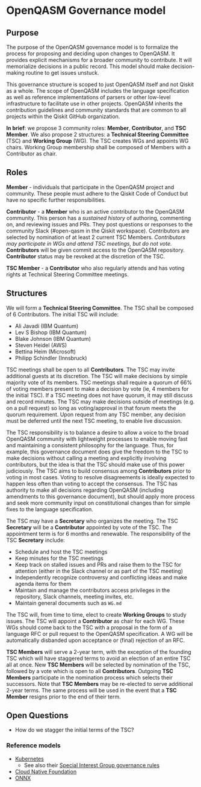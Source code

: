 # OpenQASM Governance model

## Purpose

The purpose of the OpenQASM governance model is to formalize the process for proposing and deciding upon changes to OpenQASM. It provides explicit mechanisms for a broader community to contribute. It will memorialize decisions in a public record. This model should make decision-making routine to get issues unstuck.

This governance structure is scoped to just OpenQASM itself and not Qiskit as a whole. The scope of OpenQASM includes the language specification as well as reference implementations of parsers or other low-level infrastructure to facilitate use in other projects. OpenQASM inherits the contribution guidelines and community standards that are common to all projects within the Qiskit GitHub organization.

**In brief**: we propose 3 community roles: **Member**, **Contributor**, and **TSC Member**. We also propose 2 structures: a **Technical Steering Committee** (TSC) and **Working Group** (WG). The TSC creates WGs and appoints WG chairs. Working Group membership shall be composed of Members with a Contributor as chair.

## Roles

**Member** - individuals that participate in the OpenQASM project and community. These people must adhere to the Qiskit Code of Conduct but have no specific further responsibilities.

**Contributor** - a **Member** who is an active contributor to the OpenQASM community. This person has a *sustained history* of authoring, commenting on, and reviewing issues and PRs. They post questions or responses to the community Slack (#open-qasm in the Qiskit workspace). Contributors are selected by nomination of at least 2 current TSC Members. *Contributors may participate in WGs and attend TSC meetings, but do not vote.* **Contributors** will be given commit access to the OpenQASM repository. **Contributor** status may be revoked at the discretion of the TSC.

**TSC Member** - a **Contributor** who also regularly attends and has voting rights at Technical Steering Committee meetings.

## Structures

We will form a **Technical Steering Committee**. The TSC shall be composed of 6 Contributors. The initial TSC will include:
* Ali Javadi (IBM Quantum)
* Lev S Bishop (IBM Quantum)
* Blake Johnson (IBM Quantum)
* Steven Heidel (AWS)
* Bettina Heim (Microsoft)
* Philipp Schindler (Innsbruck)

TSC meetings shall be open to all **Contributors**. The TSC may invite additional guests at its discretion. The TSC will make decisions by simple majority vote of its members. TSC meetings shall require a quorum of 66% of voting members present to make a decision by vote (ie, 4 members for the initial TSC). If a TSC meeting does not have quorum, it may still discuss and record minutes. The TSC may make decisions outside of meetings (e.g. on a pull request) so long as voting/approval in that forum meets the quorum requirement. Upon request from any TSC member, any decision must be deferred until the next TSC meeting, to enable live discussion.

The TSC responsibility is to balance a desire to allow a voice to the broad OpenQASM community with lightweight processes to enable moving fast and maintaining a consistent philosophy for the language. Thus, for example, this governance document does give the freedom to the TSC to make decisions without calling a meeting and explicitly involving contributors, but the idea is that the TSC should make use of this power judiciously. The TSC aims to build consensus among **Contributors** prior to voting in most cases. Voting to resolve disagreements is ideally expected to happen less often than voting to accept the consensus. The TSC has authority to make all decisions regarding OpenQASM (including amendments to this governance document), but should apply more process and seek more community input on constitutional changes than for simple fixes to the language specification.

The TSC may have a **Secretary**  who organizes the meeting. The TSC **Secretary** will be a **Contributor** appointed by vote of the TSC. The appointment term is for 6 months and renewable.
The responsibility of the TSC **Secretary** include:

* Schedule and host the TSC meetings
* Keep minutes for the TSC meetings
* Keep track on stalled issues and PRs and raise them to the TSC for attention (either in the Slack channel or as part of the TSC meeting)
* Independently recognize controversy and conflicting ideas and make agenda items for them
* Maintain and manage the contributors access privileges in the repository, Slack channels, meeting invites, etc.
* Maintain general documents such as `WG.md`

The TSC will, from time to time, elect to create **Working Groups** to study issues. The TSC will appoint a **Contributor** as chair for each WG. These WGs should come back to the TSC with a proposal in the form of a language RFC or pull request to the OpenQASM specification. A WG will be automatically disbanded upon acceptance or (final) rejection of an RFC.

**TSC Members** will serve a 2-year term, with the exception of the founding TSC which will have staggered terms to avoid an election of an entire TSC all at once. New **TSC Members** will be selected by nomination of the TSC, followed by a vote which is open to all **Contributors**. Outgoing **TSC Members** participate in the nomination process which selects their successors. Note that **TSC Members** may be re-elected to serve additional 2-year terms. The same process will be used in the event that a **TSC Member** resigns prior to the end of their term.

## Open Questions

* How do we stagger the initial terms of the TSC?


### Reference models

* [Kubernetes](https://github.com/kubernetes/community/blob/master/governance.md)
    - See also their [Special Interest Group governance rules](https://github.com/kubernetes/community/blob/master/committee-steering/governance/sig-governance.md)
* [Cloud Native Foundation](https://github.com/cncf/foundation/blob/master/charter.md)
* [ONNX](https://github.com/onnx/onnx/tree/master/community)

